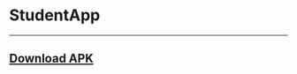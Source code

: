 # StudentApp

---
[Download APK](https://drive.google.com/file/d/1UqFFT3u_Y6lhPCNeEczNni05WZITt_OR/view?usp=sharing)
---
